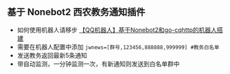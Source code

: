 ## 基于 Nonebot2 西农教务通知插件

- 如何使用机器人请移步 [【QQ机器人】基于Nonebot2和go-cqhttp的机器人搭建](https://yzyyz.top/archives/nb2.html)
- 需要在机器人配置中添加 `jwnews=[群号,123456,888888,999999] #教务白名单`
- 发送教务返回最新5条通知
- 带自动监测，一分钟监测一次，有新通知则发送到白名单群中